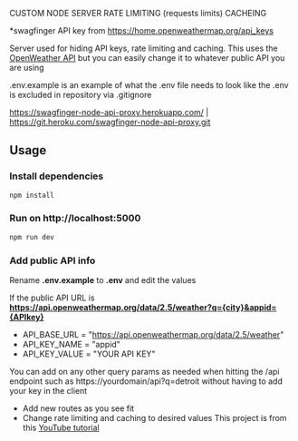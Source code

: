 CUSTOM NODE SERVER
RATE LIMITING (requests limits)
CACHEING

\*swagfinger API key from https://home.openweathermap.org/api_keys

Server used for hiding API keys, rate limiting and caching. This uses the [OpenWeather API](https://openweathermap.org/api) but you can easily change it to whatever public API you are using

.env.example is an example of what the .env file needs to look like
the .env is excluded in repository via .gitignore

https://swagfinger-node-api-proxy.herokuapp.com/ | https://git.heroku.com/swagfinger-node-api-proxy.git

## Usage

### Install dependencies

```bash
npm install
```

### Run on http://localhost:5000

```bash
npm run dev
```

### Add public API info

Rename **.env.example** to **.env** and edit the values

If the public API URL is **https://api.openweathermap.org/data/2.5/weather?q={city}&appid={APIkey}**

- API_BASE_URL = "https://api.openweathermap.org/data/2.5/weather"
- API_KEY_NAME = "appid"
- API_KEY_VALUE = "YOUR API KEY"

You can add on any other query params as needed when hitting the /api endpoint such as https://yourdomain/api?q=detroit without having to add your key in the client

- Add new routes as you see fit
- Change rate limiting and caching to desired values
  This project is from this [YouTube tutorial](https://youtu.be/ZGymN8aFsv4)
